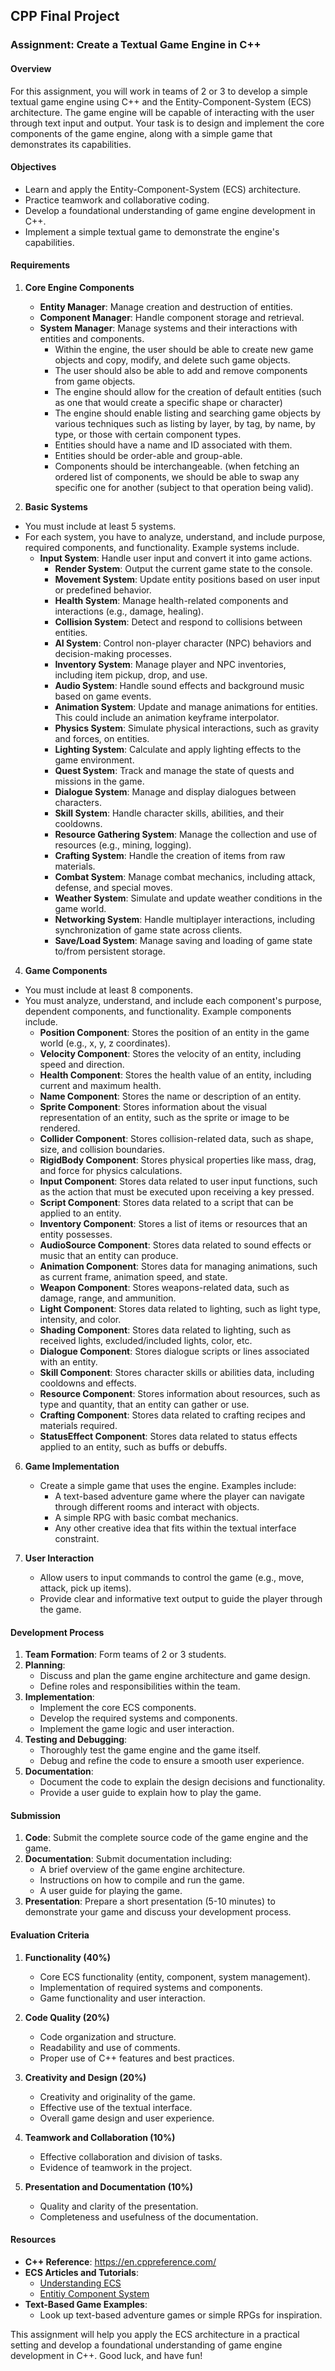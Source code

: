 ## CPP Final Project


### Assignment: Create a Textual Game Engine in C++

#### Overview
For this assignment, you will work in teams of 2 or 3 to develop a simple textual game engine using C++ and the Entity-Component-System (ECS) architecture. The game engine will be capable of interacting with the user through text input and output. Your task is to design and implement the core components of the game engine, along with a simple game that demonstrates its capabilities.

#### Objectives
- Learn and apply the Entity-Component-System (ECS) architecture.
- Practice teamwork and collaborative coding.
- Develop a foundational understanding of game engine development in C++.
- Implement a simple textual game to demonstrate the engine's capabilities.

#### Requirements

1. **Core Engine Components**
   - **Entity Manager**: Manage creation and destruction of entities.
   - **Component Manager**: Handle component storage and retrieval.
   - **System Manager**: Manage systems and their interactions with entities and components.
      - Within the engine, the user should be able to create new game objects and copy, modify, and delete such game objects.
      - The user should also be able to add and remove components from game objects.
      - The engine should allow for the creation of default entities (such as one that would create a specific shape or character)
      - The engine should enable listing and searching game objects by various techniques such as listing by layer, by tag, by name, by type, or those with certain component types.
      - Entities should have a name and ID associated with them.
      - Entities should be order-able and group-able. 
      - Components should be interchangeable. (when fetching an ordered list of components, we should be able to swap any specific one for another (subject to that operation being valid). 

2. **Basic Systems**
- You must include at least 5 systems.
- For each system, you have to analyze, understand, and include purpose, required components, and functionality. Example systems include. 
   - **Input System**: Handle user input and convert it into game actions.
      - **Render System**: Output the current game state to the console.
      - **Movement System**: Update entity positions based on user input or predefined behavior.
      - **Health System**: Manage health-related components and interactions (e.g., damage, healing).
      - **Collision System**: Detect and respond to collisions between entities.
      - **AI System**: Control non-player character (NPC) behaviors and decision-making processes.
      - **Inventory System**: Manage player and NPC inventories, including item pickup, drop, and use.
      - **Audio System**: Handle sound effects and background music based on game events.
      - **Animation System**: Update and manage animations for entities. This could include an animation keyframe interpolator. 
      - **Physics System**: Simulate physical interactions, such as gravity and forces, on entities.
      - **Lighting System**: Calculate and apply lighting effects to the game environment.
      - **Quest System**: Track and manage the state of quests and missions in the game.
      - **Dialogue System**: Manage and display dialogues between characters.
      - **Skill System**: Handle character skills, abilities, and their cooldowns.
      - **Resource Gathering System**: Manage the collection and use of resources (e.g., mining, logging).
      - **Crafting System**: Handle the creation of items from raw materials.
      - **Combat System**: Manage combat mechanics, including attack, defense, and special moves.
      - **Weather System**: Simulate and update weather conditions in the game world.
      - **Networking System**: Handle multiplayer interactions, including synchronization of game state across clients.
      - **Save/Load System**: Manage saving and loading of game state to/from persistent storage.

4. **Game Components**
- You must include at least 8 components.
- You must analyze, understand, and include each component's purpose, dependent components, and functionality. Example components include. 
   - **Position Component**: Stores the position of an entity in the game world (e.g., x, y, z coordinates).
   - **Velocity Component**: Stores the velocity of an entity, including speed and direction.
   - **Health Component**: Stores the health value of an entity, including current and maximum health.
   - **Name Component**: Stores the name or description of an entity.
   - **Sprite Component**: Stores information about the visual representation of an entity, such as the sprite or image to be rendered.
   - **Collider Component**: Stores collision-related data, such as shape, size, and collision boundaries.
   - **RigidBody Component**: Stores physical properties like mass, drag, and force for physics calculations.
   - **Input Component**: Stores data related to user input functions, such as the action that must be executed upon receiving a key pressed.
   - **Script Component**: Stores data related to a script that can be applied to an entity. 
   - **Inventory Component**: Stores a list of items or resources that an entity possesses.
   - **AudioSource Component**: Stores data related to sound effects or music that an entity can produce.
   - **Animation Component**: Stores data for managing animations, such as current frame, animation speed, and state.
   - **Weapon Component**: Stores weapons-related data, such as damage, range, and ammunition.
   - **Light Component**: Stores data related to lighting, such as light type, intensity, and color.
   - **Shading Component**: Stores data related to lighting, such as received lights, excluded/included lights, color, etc. 
   - **Dialogue Component**: Stores dialogue scripts or lines associated with an entity.
   - **Skill Component**: Stores character skills or abilities data, including cooldowns and effects.
   - **Resource Component**: Stores information about resources, such as type and quantity, that an entity can gather or use.
   - **Crafting Component**: Stores data related to crafting recipes and materials required.
   - **StatusEffect Component**: Stores data related to status effects applied to an entity, such as buffs or debuffs.




6. **Game Implementation**
   - Create a simple game that uses the engine. Examples include:
     - A text-based adventure game where the player can navigate through different rooms and interact with objects.
     - A simple RPG with basic combat mechanics.
     - Any other creative idea that fits within the textual interface constraint.

7. **User Interaction**
   - Allow users to input commands to control the game (e.g., move, attack, pick up items).
   - Provide clear and informative text output to guide the player through the game.

#### Development Process

1. **Team Formation**: Form teams of 2 or 3 students.
2. **Planning**:
   - Discuss and plan the game engine architecture and game design.
   - Define roles and responsibilities within the team.
3. **Implementation**:
   - Implement the core ECS components.
   - Develop the required systems and components.
   - Implement the game logic and user interaction.
4. **Testing and Debugging**:
   - Thoroughly test the game engine and the game itself.
   - Debug and refine the code to ensure a smooth user experience.
5. **Documentation**:
   - Document the code to explain the design decisions and functionality.
   - Provide a user guide to explain how to play the game.






#### Submission

1. **Code**: Submit the complete source code of the game engine and the game.
2. **Documentation**: Submit documentation including:
   - A brief overview of the game engine architecture.
   - Instructions on how to compile and run the game.
   - A user guide for playing the game.
3. **Presentation**: Prepare a short presentation (5-10 minutes) to demonstrate your game and discuss your development process.

#### Evaluation Criteria

1. **Functionality (40%)**
   - Core ECS functionality (entity, component, system management).
   - Implementation of required systems and components.
   - Game functionality and user interaction.

2. **Code Quality (20%)**
   - Code organization and structure.
   - Readability and use of comments.
   - Proper use of C++ features and best practices.

3. **Creativity and Design (20%)**
   - Creativity and originality of the game.
   - Effective use of the textual interface.
   - Overall game design and user experience.

4. **Teamwork and Collaboration (10%)**
   - Effective collaboration and division of tasks.
   - Evidence of teamwork in the project.

5. **Presentation and Documentation (10%)**
   - Quality and clarity of the presentation.
   - Completeness and usefulness of the documentation.

#### Resources

- **C++ Reference**: https://en.cppreference.com/
- **ECS Articles and Tutorials**:
  - [Understanding ECS](https://austinmorlan.com/posts/entity_component_system/)
  - [Entitiy Component System](https://en.wikipedia.org/wiki/Entity_component_system)
- **Text-Based Game Examples**:
  - Look up text-based adventure games or simple RPGs for inspiration.

This assignment will help you apply the ECS architecture in a practical setting and develop a foundational understanding of game engine development in C++. Good luck, and have fun!
